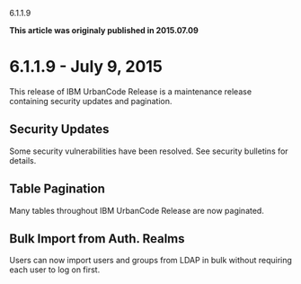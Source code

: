 





6.1.1.9

**This article was originaly published in 2015.07.09**


6.1.1.9 - July 9, 2015
======================




This release of IBM UrbanCode Release is a maintenance release containing security updates and pagination.

Security Updates
----------------


Some security vulnerabilities have been resolved. See security bulletins for details.




Table Pagination
----------------


Many tables throughout IBM UrbanCode Release are now paginated.




Bulk Import from Auth. Realms
-----------------------------


Users can now import users and groups from LDAP in bulk without requiring each user to log on first.







